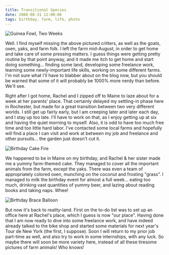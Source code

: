 ```yaml
---
title: Transitional Species
date: 2008-08-31 12:00:06
tags: birthday, farm, life, photo
---
```



![Guinea Fowl, Two Weeks](/2704218284.jpg)

Well. I find myself missing the above pictured critters, as well as
the goats, oxen, yaks, and farm folk. I left the farm mid-August,
in order to get home and take care of some pressing matters. I
guess things were getting pretty routine by that point anyway, and
it made me itch to get home and start doing something... finding
some land, developing some freelance work, learning some
newly-important life skills, working on some different farms. I'm
not sure what I'll have to blabber about on the blog now, but you
should be warned that some of it will probably be 1000% more nerdy
than before. We'll see.

Right after I got home, Rachel and I zipped off to Maine to laze
about for a week at her parents' place. That certainly delayed my
settling-in phase here in Rochester, but made for a great
transition between two very different worlds. I still get up fairly
early, but I am creeping later and later each day, and I stay up
too late. I'll have to work on that, as I enjoy getting up at six
and having the quiet morning to myself. Also, it is odd to have too
much free time and too little hard labor. I've contacted some local
farms and hopefully will find a place I can visit and work at
between my job and freelance and other pursuits... the garden just
doesn't cut it.

![Birthday Cake Fire](/2810083764.jpg)

We happened to be in Maine on my birthday, and Rachel & her sister
made me a yummy farm-themed cake. They managed to cover all the
important animals from the farm, except the yaks. There was even a
team of appropriately colored oxen, munching on the coconut and
frosting "grass". I managed to milk the birthday event for almost a
full week... eating too much, drinking vast quantities of yummy
beer, and lazing about reading books and taking naps. Whee!

![Birthday Brace Balloon](/2809268799.jpg)

But now it's back to reality-land. First on the to-do list was to
set up an office here at Rachel's place, which I guess is now "our
place". Having done that I am now ready to dive into some freelance
work, and have indeed already talked to the bike shop and started
some materials for next year's Tour de New York (the first, I
suppose). Soon I will return to my prior job part-time as well, and
also try to work in some internships, with any luck. So maybe there
will soon be more variety here, instead of all these tiresome
pictures of farm animals! Who knows!
